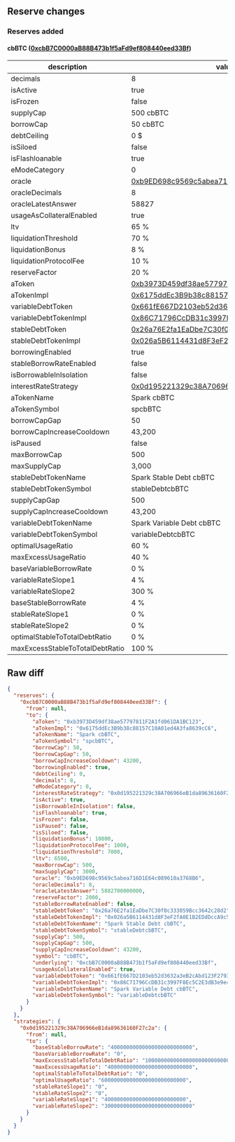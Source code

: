 ## Reserve changes

### Reserves added

#### cbBTC ([0xcbB7C0000aB88B473b1f5aFd9ef808440eed33Bf](https://etherscan.io/address/0xcbB7C0000aB88B473b1f5aFd9ef808440eed33Bf))

| description | value |
| --- | --- |
| decimals | 8 |
| isActive | true |
| isFrozen | false |
| supplyCap | 500 cbBTC |
| borrowCap | 50 cbBTC |
| debtCeiling | 0 $ |
| isSiloed | false |
| isFlashloanable | true |
| eModeCategory | 0 |
| oracle | [0xb9ED698c9569c5abea716D1E64c089610a3768B6](https://etherscan.io/address/0xb9ED698c9569c5abea716D1E64c089610a3768B6) |
| oracleDecimals | 8 |
| oracleLatestAnswer | 58827 |
| usageAsCollateralEnabled | true |
| ltv | 65 % |
| liquidationThreshold | 70 % |
| liquidationBonus | 8 % |
| liquidationProtocolFee | 10 % |
| reserveFactor | 20 % |
| aToken | [0xb3973D459df38ae57797811F2A1fd061DA1BC123](https://etherscan.io/address/0xb3973D459df38ae57797811F2A1fd061DA1BC123) |
| aTokenImpl | [0x6175ddEc3B9b38c88157C10A01ed4A3fa8639cC6](https://etherscan.io/address/0x6175ddEc3B9b38c88157C10A01ed4A3fa8639cC6) |
| variableDebtToken | [0x661fE667D2103eb52d3632a3eB2cAbd123F27938](https://etherscan.io/address/0x661fE667D2103eb52d3632a3eB2cAbd123F27938) |
| variableDebtTokenImpl | [0x86C71796CcDB31c3997F8Ec5C2E3dB3e9e40b985](https://etherscan.io/address/0x86C71796CcDB31c3997F8Ec5C2E3dB3e9e40b985) |
| stableDebtToken | [0x26a76E2fa1EaDbe7C30f0c333059Bcc3642c28d2](https://etherscan.io/address/0x26a76E2fa1EaDbe7C30f0c333059Bcc3642c28d2) |
| stableDebtTokenImpl | [0x026a5B6114431d8F3eF2fA0E1B2EDdDccA9c540E](https://etherscan.io/address/0x026a5B6114431d8F3eF2fA0E1B2EDdDccA9c540E) |
| borrowingEnabled | true |
| stableBorrowRateEnabled | false |
| isBorrowableInIsolation | false |
| interestRateStrategy | [0x0d195221329c38A706966eB1da89636160F27c2a](https://etherscan.io/address/0x0d195221329c38A706966eB1da89636160F27c2a) |
| aTokenName | Spark cbBTC |
| aTokenSymbol | spcbBTC |
| borrowCapGap | 50 |
| borrowCapIncreaseCooldown | 43,200 |
| isPaused | false |
| maxBorrowCap | 500 |
| maxSupplyCap | 3,000 |
| stableDebtTokenName | Spark Stable Debt cbBTC |
| stableDebtTokenSymbol | stableDebtcbBTC |
| supplyCapGap | 500 |
| supplyCapIncreaseCooldown | 43,200 |
| variableDebtTokenName | Spark Variable Debt cbBTC |
| variableDebtTokenSymbol | variableDebtcbBTC |
| optimalUsageRatio | 60 % |
| maxExcessUsageRatio | 40 % |
| baseVariableBorrowRate | 0 % |
| variableRateSlope1 | 4 % |
| variableRateSlope2 | 300 % |
| baseStableBorrowRate | 4 % |
| stableRateSlope1 | 0 % |
| stableRateSlope2 | 0 % |
| optimalStableToTotalDebtRatio | 0 % |
| maxExcessStableToTotalDebtRatio | 100 % |


## Raw diff

```json
{
  "reserves": {
    "0xcbB7C0000aB88B473b1f5aFd9ef808440eed33Bf": {
      "from": null,
      "to": {
        "aToken": "0xb3973D459df38ae57797811F2A1fd061DA1BC123",
        "aTokenImpl": "0x6175ddEc3B9b38c88157C10A01ed4A3fa8639cC6",
        "aTokenName": "Spark cbBTC",
        "aTokenSymbol": "spcbBTC",
        "borrowCap": 50,
        "borrowCapGap": 50,
        "borrowCapIncreaseCooldown": 43200,
        "borrowingEnabled": true,
        "debtCeiling": 0,
        "decimals": 8,
        "eModeCategory": 0,
        "interestRateStrategy": "0x0d195221329c38A706966eB1da89636160F27c2a",
        "isActive": true,
        "isBorrowableInIsolation": false,
        "isFlashloanable": true,
        "isFrozen": false,
        "isPaused": false,
        "isSiloed": false,
        "liquidationBonus": 10800,
        "liquidationProtocolFee": 1000,
        "liquidationThreshold": 7000,
        "ltv": 6500,
        "maxBorrowCap": 500,
        "maxSupplyCap": 3000,
        "oracle": "0xb9ED698c9569c5abea716D1E64c089610a3768B6",
        "oracleDecimals": 8,
        "oracleLatestAnswer": 5882700000000,
        "reserveFactor": 2000,
        "stableBorrowRateEnabled": false,
        "stableDebtToken": "0x26a76E2fa1EaDbe7C30f0c333059Bcc3642c28d2",
        "stableDebtTokenImpl": "0x026a5B6114431d8F3eF2fA0E1B2EDdDccA9c540E",
        "stableDebtTokenName": "Spark Stable Debt cbBTC",
        "stableDebtTokenSymbol": "stableDebtcbBTC",
        "supplyCap": 500,
        "supplyCapGap": 500,
        "supplyCapIncreaseCooldown": 43200,
        "symbol": "cbBTC",
        "underlying": "0xcbB7C0000aB88B473b1f5aFd9ef808440eed33Bf",
        "usageAsCollateralEnabled": true,
        "variableDebtToken": "0x661fE667D2103eb52d3632a3eB2cAbd123F27938",
        "variableDebtTokenImpl": "0x86C71796CcDB31c3997F8Ec5C2E3dB3e9e40b985",
        "variableDebtTokenName": "Spark Variable Debt cbBTC",
        "variableDebtTokenSymbol": "variableDebtcbBTC"
      }
    }
  },
  "strategies": {
    "0x0d195221329c38A706966eB1da89636160F27c2a": {
      "from": null,
      "to": {
        "baseStableBorrowRate": "40000000000000000000000000",
        "baseVariableBorrowRate": "0",
        "maxExcessStableToTotalDebtRatio": "1000000000000000000000000000",
        "maxExcessUsageRatio": "400000000000000000000000000",
        "optimalStableToTotalDebtRatio": "0",
        "optimalUsageRatio": "600000000000000000000000000",
        "stableRateSlope1": "0",
        "stableRateSlope2": "0",
        "variableRateSlope1": "40000000000000000000000000",
        "variableRateSlope2": "3000000000000000000000000000"
      }
    }
  }
}
```